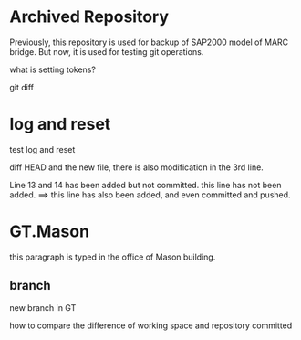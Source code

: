 Archived Repository
=======
Previously, this repository is used for backup of SAP2000 model of MARC bridge.
But now, it is used for testing git operations.

what is setting tokens?

git diff

# log and reset
test log and reset

diff HEAD and the new file,
there is also modification in the 3rd line.

Line 13 and 14 has been added but not committed.
this line has not been added. ==> this line has also been added, and even committed and pushed.

# GT.Mason
this paragraph is typed in the office of Mason building.

## branch
new branch in GT

how to compare the difference of working space and repository committed
